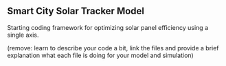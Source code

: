 ## Smart City Solar Tracker Model

Starting coding framework for optimizing solar panel efficiency using a single axis.

(remove: learn to describe your code a bit, link the files and provide a brief explanation what each file is doing for your model and simulation)